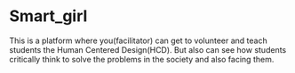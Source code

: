 # Smart_girl
This is a platform where you(facilitator) can get to volunteer and teach students the Human Centered Design(HCD).
But also can see how students critically think to solve the problems in the society and also facing them.
